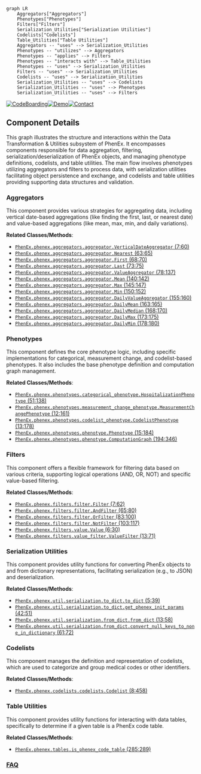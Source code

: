 ```mermaid
graph LR
    Aggregators["Aggregators"]
    Phenotypes["Phenotypes"]
    Filters["Filters"]
    Serialization_Utilities["Serialization Utilities"]
    Codelists["Codelists"]
    Table_Utilities["Table Utilities"]
    Aggregators -- "uses" --> Serialization_Utilities
    Phenotypes -- "utilizes" --> Aggregators
    Phenotypes -- "applies" --> Filters
    Phenotypes -- "interacts with" --> Table_Utilities
    Phenotypes -- "uses" --> Serialization_Utilities
    Filters -- "uses" --> Serialization_Utilities
    Codelists -- "uses" --> Serialization_Utilities
    Serialization_Utilities -- "uses" --> Codelists
    Serialization_Utilities -- "uses" --> Phenotypes
    Serialization_Utilities -- "uses" --> Filters
```
[![CodeBoarding](https://img.shields.io/badge/Generated%20by-CodeBoarding-9cf?style=flat-square)](https://github.com/CodeBoarding/CodeBoarding)[![Demo](https://img.shields.io/badge/Try%20our-Demo-blue?style=flat-square)](https://www.codeboarding.org/demo)[![Contact](https://img.shields.io/badge/Contact%20us%20-%20contact@codeboarding.org-lightgrey?style=flat-square)](mailto:contact@codeboarding.org)

## Component Details

This graph illustrates the structure and interactions within the Data Transformation & Utilities subsystem of PhenEx. It encompasses components responsible for data aggregation, filtering, serialization/deserialization of PhenEx objects, and managing phenotype definitions, codelists, and table utilities. The main flow involves phenotypes utilizing aggregators and filters to process data, with serialization utilities facilitating object persistence and exchange, and codelists and table utilities providing supporting data structures and validation.

### Aggregators
This component provides various strategies for aggregating data, including vertical date-based aggregations (like finding the first, last, or nearest date) and value-based aggregations (like mean, max, min, and daily variations).


**Related Classes/Methods**:

- <a href="https://github.com/Bayer-Group/PhenEx/blob/master/phenex/aggregators/aggregator.py#L7-L60" target="_blank" rel="noopener noreferrer">`PhenEx.phenex.aggregators.aggregator.VerticalDateAggregator` (7:60)</a>
- <a href="https://github.com/Bayer-Group/PhenEx/blob/master/phenex/aggregators/aggregator.py#L63-L65" target="_blank" rel="noopener noreferrer">`PhenEx.phenex.aggregators.aggregator.Nearest` (63:65)</a>
- <a href="https://github.com/Bayer-Group/PhenEx/blob/master/phenex/aggregators/aggregator.py#L68-L70" target="_blank" rel="noopener noreferrer">`PhenEx.phenex.aggregators.aggregator.First` (68:70)</a>
- <a href="https://github.com/Bayer-Group/PhenEx/blob/master/phenex/aggregators/aggregator.py#L73-L75" target="_blank" rel="noopener noreferrer">`PhenEx.phenex.aggregators.aggregator.Last` (73:75)</a>
- <a href="https://github.com/Bayer-Group/PhenEx/blob/master/phenex/aggregators/aggregator.py#L78-L137" target="_blank" rel="noopener noreferrer">`PhenEx.phenex.aggregators.aggregator.ValueAggregator` (78:137)</a>
- <a href="https://github.com/Bayer-Group/PhenEx/blob/master/phenex/aggregators/aggregator.py#L140-L142" target="_blank" rel="noopener noreferrer">`PhenEx.phenex.aggregators.aggregator.Mean` (140:142)</a>
- <a href="https://github.com/Bayer-Group/PhenEx/blob/master/phenex/aggregators/aggregator.py#L145-L147" target="_blank" rel="noopener noreferrer">`PhenEx.phenex.aggregators.aggregator.Max` (145:147)</a>
- <a href="https://github.com/Bayer-Group/PhenEx/blob/master/phenex/aggregators/aggregator.py#L150-L152" target="_blank" rel="noopener noreferrer">`PhenEx.phenex.aggregators.aggregator.Min` (150:152)</a>
- <a href="https://github.com/Bayer-Group/PhenEx/blob/master/phenex/aggregators/aggregator.py#L155-L160" target="_blank" rel="noopener noreferrer">`PhenEx.phenex.aggregators.aggregator.DailyValueAggregator` (155:160)</a>
- <a href="https://github.com/Bayer-Group/PhenEx/blob/master/phenex/aggregators/aggregator.py#L163-L165" target="_blank" rel="noopener noreferrer">`PhenEx.phenex.aggregators.aggregator.DailyMean` (163:165)</a>
- <a href="https://github.com/Bayer-Group/PhenEx/blob/master/phenex/aggregators/aggregator.py#L168-L170" target="_blank" rel="noopener noreferrer">`PhenEx.phenex.aggregators.aggregator.DailyMedian` (168:170)</a>
- <a href="https://github.com/Bayer-Group/PhenEx/blob/master/phenex/aggregators/aggregator.py#L173-L175" target="_blank" rel="noopener noreferrer">`PhenEx.phenex.aggregators.aggregator.DailyMax` (173:175)</a>
- <a href="https://github.com/Bayer-Group/PhenEx/blob/master/phenex/aggregators/aggregator.py#L178-L180" target="_blank" rel="noopener noreferrer">`PhenEx.phenex.aggregators.aggregator.DailyMin` (178:180)</a>


### Phenotypes
This component defines the core phenotype logic, including specific implementations for categorical, measurement change, and codelist-based phenotypes. It also includes the base phenotype definition and computation graph management.


**Related Classes/Methods**:

- <a href="https://github.com/Bayer-Group/PhenEx/blob/master/phenex/phenotypes/categorical_phenotype.py#L51-L138" target="_blank" rel="noopener noreferrer">`PhenEx.phenex.phenotypes.categorical_phenotype.HospitalizationPhenotype` (51:138)</a>
- <a href="https://github.com/Bayer-Group/PhenEx/blob/master/phenex/phenotypes/measurement_change_phenotype.py#L12-L161" target="_blank" rel="noopener noreferrer">`PhenEx.phenex.phenotypes.measurement_change_phenotype.MeasurementChangePhenotype` (12:161)</a>
- <a href="https://github.com/Bayer-Group/PhenEx/blob/master/phenex/phenotypes/codelist_phenotype.py#L13-L178" target="_blank" rel="noopener noreferrer">`PhenEx.phenex.phenotypes.codelist_phenotype.CodelistPhenotype` (13:178)</a>
- <a href="https://github.com/Bayer-Group/PhenEx/blob/master/phenex/phenotypes/phenotype.py#L15-L184" target="_blank" rel="noopener noreferrer">`PhenEx.phenex.phenotypes.phenotype.Phenotype` (15:184)</a>
- <a href="https://github.com/Bayer-Group/PhenEx/blob/master/phenex/phenotypes/phenotype.py#L194-L346" target="_blank" rel="noopener noreferrer">`PhenEx.phenex.phenotypes.phenotype.ComputationGraph` (194:346)</a>


### Filters
This component offers a flexible framework for filtering data based on various criteria, supporting logical operations (AND, OR, NOT) and specific value-based filtering.


**Related Classes/Methods**:

- <a href="https://github.com/Bayer-Group/PhenEx/blob/master/phenex/filters/filter.py#L7-L62" target="_blank" rel="noopener noreferrer">`PhenEx.phenex.filters.filter.Filter` (7:62)</a>
- <a href="https://github.com/Bayer-Group/PhenEx/blob/master/phenex/filters/filter.py#L65-L80" target="_blank" rel="noopener noreferrer">`PhenEx.phenex.filters.filter.AndFilter` (65:80)</a>
- <a href="https://github.com/Bayer-Group/PhenEx/blob/master/phenex/filters/filter.py#L83-L100" target="_blank" rel="noopener noreferrer">`PhenEx.phenex.filters.filter.OrFilter` (83:100)</a>
- <a href="https://github.com/Bayer-Group/PhenEx/blob/master/phenex/filters/filter.py#L103-L117" target="_blank" rel="noopener noreferrer">`PhenEx.phenex.filters.filter.NotFilter` (103:117)</a>
- <a href="https://github.com/Bayer-Group/PhenEx/blob/master/phenex/filters/value.py#L6-L30" target="_blank" rel="noopener noreferrer">`PhenEx.phenex.filters.value.Value` (6:30)</a>
- <a href="https://github.com/Bayer-Group/PhenEx/blob/master/phenex/filters/value_filter.py#L13-L71" target="_blank" rel="noopener noreferrer">`PhenEx.phenex.filters.value_filter.ValueFilter` (13:71)</a>


### Serialization Utilities
This component provides utility functions for converting PhenEx objects to and from dictionary representations, facilitating serialization (e.g., to JSON) and deserialization.


**Related Classes/Methods**:

- <a href="https://github.com/Bayer-Group/PhenEx/blob/master/phenex/util/serialization/to_dict.py#L5-L39" target="_blank" rel="noopener noreferrer">`PhenEx.phenex.util.serialization.to_dict.to_dict` (5:39)</a>
- <a href="https://github.com/Bayer-Group/PhenEx/blob/master/phenex/util/serialization/to_dict.py#L42-L51" target="_blank" rel="noopener noreferrer">`PhenEx.phenex.util.serialization.to_dict.get_phenex_init_params` (42:51)</a>
- <a href="https://github.com/Bayer-Group/PhenEx/blob/master/phenex/util/serialization/from_dict.py#L13-L58" target="_blank" rel="noopener noreferrer">`PhenEx.phenex.util.serialization.from_dict.from_dict` (13:58)</a>
- <a href="https://github.com/Bayer-Group/PhenEx/blob/master/phenex/util/serialization/from_dict.py#L61-L72" target="_blank" rel="noopener noreferrer">`PhenEx.phenex.util.serialization.from_dict.convert_null_keys_to_none_in_dictionary` (61:72)</a>


### Codelists
This component manages the definition and representation of codelists, which are used to categorize and group medical codes or other identifiers.


**Related Classes/Methods**:

- <a href="https://github.com/Bayer-Group/PhenEx/blob/master/phenex/codelists/codelists.py#L8-L458" target="_blank" rel="noopener noreferrer">`PhenEx.phenex.codelists.codelists.Codelist` (8:458)</a>


### Table Utilities
This component provides utility functions for interacting with data tables, specifically to determine if a given table is a PhenEx code table.


**Related Classes/Methods**:

- <a href="https://github.com/Bayer-Group/PhenEx/blob/master/phenex/tables.py#L285-L289" target="_blank" rel="noopener noreferrer">`PhenEx.phenex.tables.is_phenex_code_table` (285:289)</a>




### [FAQ](https://github.com/CodeBoarding/GeneratedOnBoardings/tree/main?tab=readme-ov-file#faq)